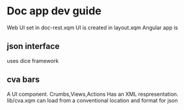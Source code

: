 # Doc app dev guide

Web UI set in doc-rest.xqm
UI is created in layout.xqm
Angular app is <html ng-app="doc" ng-controller="AppController">

## json interface
uses dice framework

## cva bars 
A UI component. Crumbs,Views,Actions
Has an XML respresentation.
lib/cva.xqm can load from a conventional location and format for json 

